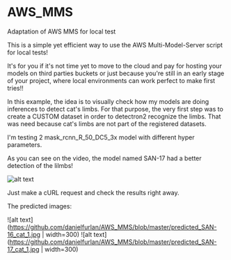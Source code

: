 # AWS_MMS
Adaptation of AWS MMS for local test


This is a simple yet efficient way to use the AWS Multi-Model-Server script for local tests!

It's for you if it's not time yet to move to the cloud and pay for hosting your models on third parties buckets or just because you're still in an early stage of your project,
where local environments can work perfect to make first tries!!

In this example, the idea is to visually check how my models are doing inferences to detect cat's limbs.
For that purpose, the very first step was to create a CUSTOM dataset in order to detectron2 recognize the limbs. That was need because cat's limbs are not part of the registered datasets.

I'm testing 2 mask_rcnn_R_50_DC5_3x model with different hyper parameters.

As you can see on the video, the model named SAN-17 had a better detection of the lilmbs!

![alt text](https://github.com/danielfurlan/AWS_MMS/blob/master/AWSMMS.gif)

Just make a cURL request and check the results right away.

The predicted images:


![alt text](https://github.com/danielfurlan/AWS_MMS/blob/master/predicted_SAN-16_cat_1.jpg | width=300) ![alt text](https://github.com/danielfurlan/AWS_MMS/blob/master/predicted_SAN-17_cat_1.jpg | width=300)
